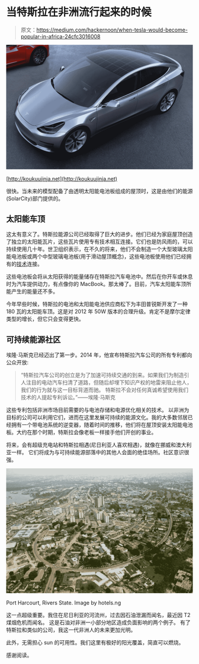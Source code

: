 # 当特斯拉在非洲流行起来的时候

> 原文：<https://medium.com/hackernoon/when-tesla-would-become-popular-in-africa-24cfc3016008>

![](img/337a87e779b060ab57710b119f4bdd2e.png)

[http://koukuujinja.net](http://koukuujinja.net)

很快。当未来的模型配备了由透明太阳能电池板组成的屋顶时，这是由他们的能源(SolarCity)部门提供的。

## 太阳能车顶

这太有意义了。特斯拉能源公司已经取得了巨大的进步。他们已经为家庭屋顶创造了独立的太阳能瓦片，这些瓦片使用专有技术相互连接。它们也是防风雨的，可以持续使用几十年。世卫组织表示，在不久的将来，他们不会制造一个大型玻璃太阳能电池板或两个中型玻璃电池板(用于滑动屋顶概念)，这些电池板使用他们已经拥有的[技术](https://hackernoon.com/tagged/technology)连接。

这些电池板会将从太阳获得的能量储存在特斯拉汽车电池中。然后在你开车或休息时为汽车提供动力，有点像你的 MacBook。那太棒了。目前，汽车太阳能车顶所能产生的能量还不多。

今年早些时候，特斯拉的电池和太阳能电池供应商松下为丰田普锐斯开发了一种 180 瓦的太阳能车顶。这是对 2012 年 50W 版本的合理升级。肯定不是摩尔定律类型的增长，但它只会变得更快。

## 可持续能源社区

埃隆·马斯克已经迈出了第一步。2014 年，他宣布特斯拉汽车公司的所有专利都向公众开放:

> “特斯拉汽车公司的创立是为了加速可持续交通的到来。如果我们为制造引人注目的电动汽车扫清了道路，但随后却埋下知识产权的地雷来阻止他人，我们的行为就与这一目标背道而驰。
> 特斯拉不会对任何真诚希望使用我们技术的人提起专利诉讼。”——埃隆·马斯克

这些专利包括非洲市场目前需要的与电池存储和电源优化相关的技术。
以非洲为目标的公司可以利用它们，进而在这里发展可持续的能源文化。我的大多数邻居已经拥有一个带电池系统的逆变器，随着时间的推移，他们将在屋顶安装太阳能电池板。大约在那个时期，特斯拉会像老板一样接手他们开创的事业。

将来，会有超级充电站和特斯拉相遇(尼日利亚人喜欢相遇)，就像在挪威和澳大利亚一样。
它们将成为与可持续能源部落中的其他人会面的绝佳场所。社区意识很强。

![](img/ac1d42530affd6f451b0ca77b23df202.png)

Port Harcourt, Rivers State. Image by hotels.ng

这一点超级重要。我住在尼日利亚的河流州，过去因石油泄漏而闻名，最近因 T2 煤烟危机而闻名。
这是石油对非洲一小部分地区造成负面影响的两个例子。
有了特斯拉和类似的公司，我这一代非洲人的未来更加光明。

此外，无需担心 sun 的可用性。我们这里有极好的阳光覆盖，简直可以燃烧。

感谢阅读。